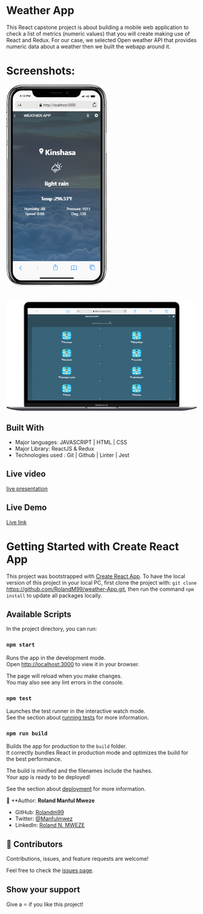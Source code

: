# Weather App

This React capstone project is about building a mobile web application to check a list of metrics (numeric values) that you will create making use of React and Redux. For our case, we selected Open weather API that provides numeric data about a weather then we built the webapp around it.

# Screenshots: 

![screenshot](./mobileV.png)

#

![screenshot](./desktop.png)

## Built With

- Major languages: JAVASCRIPT | HTML | CSS 
- Major Library: ReactJS & Redux
- Technologies used : Git | Github | Linter | Jest

## Live video

[live presentation](https://www.loom.com/share/3f67f0b928794ae7b78e3eb1717221e4)

## Live Demo

[Live link]()

# Getting Started with Create React App

This project was bootstrapped with [Create React App](https://github.com/facebook/create-react-app).
To have the local version of this project in your local PC, first clone the project with: `git clone` https://github.com/RolandM99/weather-App.git,
then run the command `npm install` to update all packages locally.

## Available Scripts

In the project directory, you can run:

### `npm start`

Runs the app in the development mode.\
Open [http://localhost:3000](http://localhost:3000) to view it in your browser.

The page will reload when you make changes.\
You may also see any lint errors in the console.

### `npm test`

Launches the test runner in the interactive watch mode.\
See the section about [running tests](https://facebook.github.io/create-react-app/docs/running-tests) for more information.

### `npm run build`

Builds the app for production to the `build` folder.\
It correctly bundles React in production mode and optimizes the build for the best performance.

The build is minified and the filenames include the hashes.\
Your app is ready to be deployed!

See the section about [deployment](https://facebook.github.io/create-react-app/docs/deployment) for more information.

👤 **Author: **Roland Manful Mweze**

- GitHub: [Rolandm99](https://github.com/RolandM99)
- Twitter: [@Manfulmwez](https://twitter.com/ManfulMwez)
- LinkedIn: [Roland N. MWEZE](https://www.linkedin.com/in/roland-n-mweze-8b1045189/)


## 🤝 Contributors

Contributions, issues, and feature requests are welcome!

Feel free to check the [issues page](../../issues/).

## Show your support

Give a ⭐️ if you like this project!
